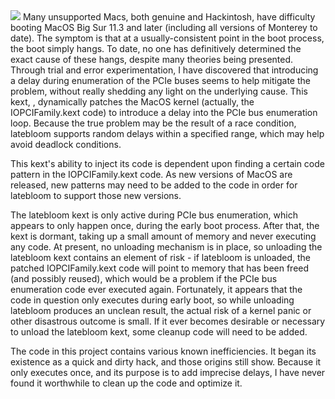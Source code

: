 <img src="https://repository-images.githubusercontent.com/404712610/5dd1f3f4-0118-4fc2-8214-bec1166e80d7">
Many unsupported Macs, both genuine and Hackintosh, have difficulty booting MacOS Big Sur 11.3 and later (including all versions of Monterey to date). The symptom is that at a usually-consistent point in the boot process, the boot simply hangs. To date, no one has definitively determined the exact cause of these hangs, despite many theories being presented. Through trial and error experimentation, I have discovered that introducing a delay during enumeration of the PCIe buses seems to help mitigate the problem, without really shedding any light on the underlying cause. This kext, , dynamically patches the MacOS kernel (actually, the IOPCIFamily.kext code) to introduce a delay into the PCIe bus enumeration loop. Because the true problem may be the result of a race condition, latebloom supports random delays within a specified range, which may help avoid deadlock conditions.

This kext's ability to inject its code is dependent upon finding a certain code pattern in the IOPCIFamily.kext code. As new versions of MacOS are released, new patterns may need to be added to the code in order for latebloom to support those new versions.

The latebloom kext is only active during PCIe bus enumeration, which appears to only happen once, during the early boot process. After that, the kext is dormant, taking up a small amount of memory and never executing any code. At present, no unloading mechanism is in place, so unloading the latebloom kext contains an element of risk - if latebloom is unloaded, the patched IOPCIFamily.kext code will point to memory that has been freed (and possibly reused), which would be a problem if the PCIe bus enumeration code ever executed again. Fortunately, it appears that the code in question only executes during early boot, so while unloading latebloom produces an unclean result, the actual risk of a kernel panic or other disastrous outcome is small. If it ever becomes desirable or necessary to unload the latebloom kext, some cleanup code will need to be added.

The code in this project contains various known inefficiencies. It began its existence as a quick and dirty hack, and those origins still show. Because it only executes once, and its purpose is to add imprecise delays, I have never found it worthwhile to clean up the code and optimize it.
